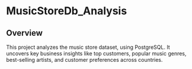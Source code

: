 # MusicStoreDb_Analysis
## Overview
This project analyzes the music store dataset, using PostgreSQL. It uncovers key business insights like top customers, popular music genres, best-selling artists, and customer preferences across countries.

